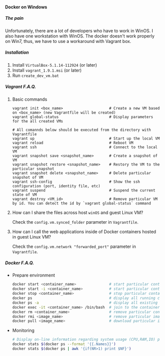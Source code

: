 #### Docker on Windows
##### The pain
Unfortunately, there are a lot of developers who have to work in WinOS. I also have one workstation with WinOS.
The docker doesn't work properly on Win7, thus, we have to use a workaround with Vagrant box.
##### Installation
1. Install `VirtualBox-5.1.14-112924` (or later)
2. Install `vagrant_1.9.1.msi` (or later)
3. Run `create_dev_vm.bat`
##### Vagrant F.A.Q.
1. Basic commands
    ```shell
    vagrant init <box_name>                     # Create a new VM based on <box_name> (new Vagrantfile will be created)
    vagrant global-status                       # Display parameters for the all created VMs
    
    # All comannds below should be executed from the directory with Vagrantfile
    vagrant up                                  # Start up the local VM
    vagrant reload                              # Reboot VM
    vagrant ssh                                 # Connect to the local VM 
    vagrant snapshot save <snapshot_name>       # Create a snapshot of VM 
    vagrant snapshot restore <snapshot_name>    # Restory the VM to the particular snapshot 
    vagrant snapshot delete <snapshot_name>     # Delete particular snapshot of VM
    vagrant ssh-config                          # Show the ssh configuration (port, identity file, etc)
    vagrant suspend                             # Suspend the current state of VM
    vagrant destroy <VM_id>                     # Remove particular VM by id. You can detect the id by `vagrant global-status` command
    ```
2. How can I share the files across host `winOS` and guest Linux VM?

    Check the `config.vm.synced_folder` parameter in `Vagrantfile`.
    
3. How can I call the web applications inside of Docker containers hosted in guest Linux VM?

    Check the `config.vm.network "forwarded_port"` parameter in `Vagrantfile`.
     
##### Docker F.A.Q.
- Prepare environment
    ```bash
    docker start <container_name>               # start particular container
    docker start -i <container_name>            # start particular container in interactive mode
    docker stop <container_name>                # stop particular container
    docker ps                                   # display all running containers
    docker ps -a                                # display all existing containers (stopped)
    docker exec -it <container_name> /bin/bash  # join to the container via bash
    docker rm <container_name>                  # remove particular container
    docker rmi <image_name>                     # remove particular image
    docker pull <image_name>                    # download particular image from the remote repository (NC Artifactory, dockerhub, etc)
    ```
 - Monitoring
    ```bash
    # Display on-line information regarding system usage (CPU,RAM,IO) per container    
    docker stats $(docker ps --format '{{.Names}}')        
    docker stats $(docker ps | awk '{if(NR>1) print $NF}')
    ```
